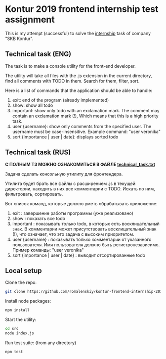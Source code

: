 # Kontur 2019 frontend internship test assignment

This is my attempt (successful) to solve the [internship](https://kontur.ru/education/programs/intern/frontend) task of company "SKB Kontur".

## Technical task (ENG)

The task is to make a console utility for the front-end developer.

The utility will take all files with the .js extension in the current directory, find all comments with TODO in them. Search for them, filter, sort.

Here is a list of commands that the application should be able to handle:
1. exit: end of the program (already implemented)
2. show: show all todo
3. important: show only todo with an exclamation mark.
The comment may contain an exclamation mark (!), Which means that this is a high priority task.
4. user {username}: show only comments from the specified user.
The username must be case-insensitive. Example command: "user veronika"
5. sort {importance | user | date}: displays sorted todo

## Technical task (RUS)
**С ПОЛНЫМ ТЗ МОЖНО ОЗНАКОМИТЬСЯ В ФАЙЛЕ [technical_task.txt](./technical_task.txt)**

Задача сделать консольную утилиту для фронтендера.

Утилита будет брать все файлы с расширением .js в текущей директории, находить в них все комментарии с TODO. Искать по ним, фильтровать, сортировать.

Вот список команд, которые должно уметь обрабатывать приложение:
1. exit : завершение работы программы (уже реализовано)
2. show : показать все todo
3. important : показывать только todo, в которых есть восклицательный знак.
В комментарии может присутствовать восклицательный знак (!), что означает, что это задача с высоким приоритетом.
4. user {username} : показывать только комментарии от указанного пользователя.
Имя пользователя должно быть регистронезависимо. Пример команды: "user veronika"
5. sort {importance | user | date} : выводит отсортированные todo 

## Local setup

Clone the repo:

```bash
git clone https://github.com/romalenskiy/kontur-frontend-internship-2019.git
```

Install node packages:

```bash
npm install
```

Start the utility:

```bash
cd src
node index.js
```

Run test suite:
(from any directory)

```bash
npm test
```